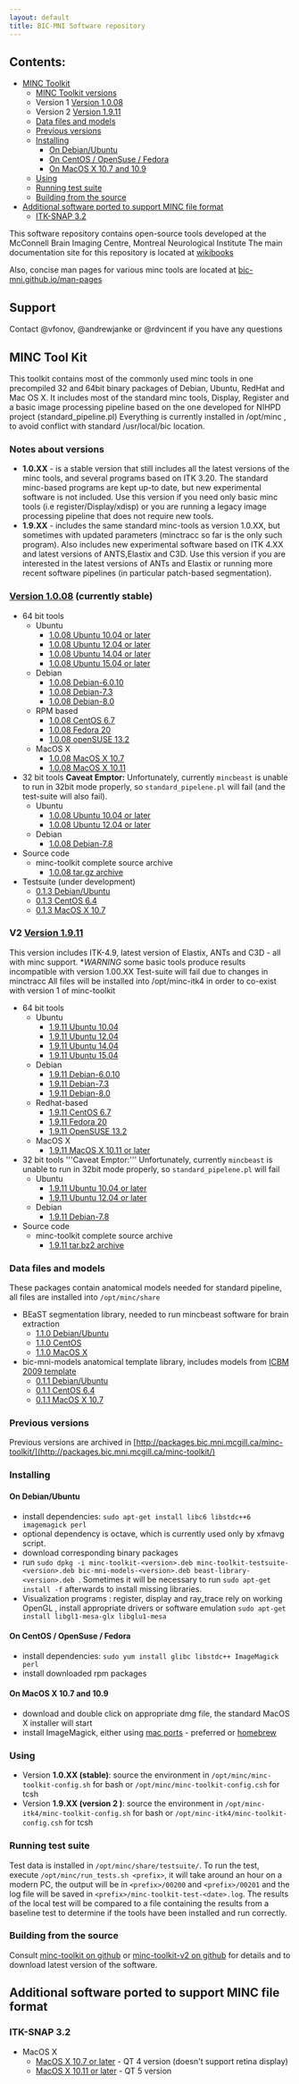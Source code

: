 ```yaml
---
layout: default
title: BIC-MNI Software repository
---
```

## Contents:
* [MINC Toolkit](#MINC-Tool-Kit)
  * [MINC Toolkit versions](#notes-about-versions)
  * Version 1 [Version 1.0.08](#version-10081008-currently-stable)
  * Version 2 [Version 1.9.11](#v2-version-19111911)
  * [Data files and models](#data-files-and-models)
  * [Previous versions](#previous-versions)
  * [Installing](#installing)
    * [On Debian/Ubuntu](#on-debianubuntu)
    * [On CentOS / OpenSuse / Fedora](#on-centos--opensuse--fedora)
    * [On MacOS X 10.7 and 10.9](#on-macos-x-107-and-109)
  * [Using](#using)
  * [Running test suite](#running-test-suite)
  * [Building from the source](#building-from-the-source)
* [Additional software ported to support MINC file format](#additional-software-ported-to-support-minc-file-format)
  * [ITK-SNAP 3.2](#itk-snap-32)


This software repository contains open-source tools developed at the McConnell Brain Imaging Centre, Montreal Neurological Institute
The main documentation site for this repository is located at [wikibooks](https://en.wikibooks.org/wiki/MINC)

Also, concise man pages for various minc tools are located at [bic-mni.github.io/man-pages](http://bic-mni.github.io/man-pages/)

## Support
Contact @vfonov, @andrewjanke or @rdvincent if you have any questions

## MINC Tool Kit
This toolkit contains most of the commonly used minc tools in one precompiled 32 and 64bit binary packages of Debian, Ubuntu, RedHat and Mac OS X.
It includes most of the standard minc tools, Display, Register and a  basic image processing pipeline based on the one developed for NIHPD
project (standard_pipeline.pl) Everything is currently installed in /opt/minc , to avoid conflict with standard /usr/local/bic location.

### Notes about versions
* **1.0.XX** - is a stable version that still includes all the latest versions of the minc tools, and several programs based on ITK 3.20. 
  The standard minc-based programs are kept up-to date, but new experimental software is not included. Use this version if you need 
  only basic minc tools (i.e register/Display/xdisp) or you are running a legacy image processing pipeline that does not require new tools.
* **1.9.XX** - includes the same standard minc-tools as version 1.0.XX, but sometimes with updated parameters (minctracc so far is the only such program). 
  Also includes new experimental software based on ITK 4.XX and latest versions of ANTS,Elastix and C3D. 
  Use this version if you are interested in the latest versions of ANTs and Elastix or running more recent software pipelines 
  (in particular patch-based segmentation).

### [Version 1.0.08](#1.0.08) (currently stable)
- 64 bit tools
  * Ubuntu
    * [1.0.08 Ubuntu 10.04 or later](http://packages.bic.mni.mcgill.ca/minc-toolkit/Debian/minc-toolkit-1.0.08-20160205-Ubuntu_10.04-x86_64.deb)
    * [1.0.08 Ubuntu 12.04 or later](http://packages.bic.mni.mcgill.ca/minc-toolkit/Debian/minc-toolkit-1.0.08-20160205-Ubuntu_12.04-x86_64.deb)
    * [1.0.08 Ubuntu 14.04 or later](http://packages.bic.mni.mcgill.ca/minc-toolkit/Debian/minc-toolkit-1.0.08-20160205-Ubuntu_14.04-x86_64.deb)
    * [1.0.08 Ubuntu 15.04 or later](http://packages.bic.mni.mcgill.ca/minc-toolkit/Debian/minc-toolkit-1.0.08-20160205-Ubuntu_15.04-x86_64.deb)
  * Debian
    * [1.0.08 Debian-6.0.10](http://packages.bic.mni.mcgill.ca/minc-toolkit/Debian/minc-toolkit-1.0.08-20160205-Debian_6.0.10-x86_64.deb)
    * [1.0.08 Debian-7.3](http://packages.bic.mni.mcgill.ca/minc-toolkit/Debian/minc-toolkit-1.0.08-20160205-Debian_7.3-x86_64.deb)
    * [1.0.08 Debian-8.0](http://packages.bic.mni.mcgill.ca/minc-toolkit/Debian/minc-toolkit-1.0.08-20160205-Debian_8.0-x86_64.deb)
  * RPM based
    * [1.0.08 CentOS 6.7](http://packages.bic.mni.mcgill.ca/minc-toolkit/RPM/minc-toolkit-1.0.08-20160205-CentOS_6.7-x86_64.rpm)
    * [1.0.08 Fedora 20](http://packages.bic.mni.mcgill.ca/minc-toolkit/RPM/minc-toolkit-1.0.08-20140603-Fedora_20-x86_64.rpm)
    * [1.0.08 openSUSE 13.2](http://packages.bic.mni.mcgill.ca/minc-toolkit/RPM/minc-toolkit-1.0.08-20160205-openSUSE-project_13.2-x86_64.rpm)
  * MacOS X 
    * [1.0.08 MacOS X 10.7](http://packages.bic.mni.mcgill.ca/minc-toolkit/MacOSX/minc-toolkit-1.0.08-20160205-Darwin-10.7-x86_64.dmg)
    * [1.0.08 MacOS X 10.11](http://packages.bic.mni.mcgill.ca/minc-toolkit/MacOSX/minc-toolkit-1.0.08-20160205-Darwin-10.11-x86_64.dmg)
- 32 bit tools **Caveat Emptor:** Unfortunately, currently `mincbeast` is unable to run in 32bit mode properly, so `standard_pipelene.pl` will fail (and the test-suite will also fail).
  * Ubuntu
    * [1.0.08 Ubuntu 10.04 or later](http://packages.bic.mni.mcgill.ca/minc-toolkit/Debian/minc-toolkit-1.0.08-20160205-Ubuntu_10.04-i686.deb) 
    * [1.0.08 Ubuntu 12.04 or later](http://packages.bic.mni.mcgill.ca/minc-toolkit/Debian/minc-toolkit-1.0.08-20160205-Ubuntu_12.04-i686.deb)
  * Debian
    * [1.0.08 Debian-7.8](http://packages.bic.mni.mcgill.ca/minc-toolkit/Debian/minc-toolkit-1.0.08-20160205-Debian_7.8-i686.deb)
- Source code
  * minc-toolkit complete source archive
    * [1.0.08 tar.gz archive](http://packages.bic.mni.mcgill.ca/minc-toolkit/minc-toolkit-1.0.08-20160205.tar.bz2)
- Testsuite (under development)
    * [0.1.3 Debian/Ubuntu](http://packages.bic.mni.mcgill.ca/minc-toolkit/Debian/minc-toolkit-testsuite-0.1.3-20131212.deb)
    * [0.1.3 CentOS 6.4](http://packages.bic.mni.mcgill.ca/minc-toolkit/RPM/minc-toolkit-testsuite-0.1.3-20131212.rpm) 
    * [0.1.3 MacOS X 10.7](http://packages.bic.mni.mcgill.ca/minc-toolkit/MacOSX/minc-toolkit-testsuite-0.1.3-20131212.dmg)

### V2 [Version 1.9.11](#1.9.11) 
This version includes ITK-4.9, latest version of Elastix, ANTs and C3D - all with minc support. **WARNING* some basic tools produce results incompatible with version 1.00.XX Test-suite will fail due to changes in minctracc
All files will be installed into /opt/minc-itk4 in order to co-exist with version 1 of minc-toolkit

* 64 bit tools
  * Ubuntu
    * [1.9.11 Ubuntu 10.04](http://packages.bic.mni.mcgill.ca/minc-toolkit/Debian/minc-toolkit-1.9.11-20160202-Ubuntu_10.04-x86_64.deb) 
    * [1.9.11 Ubuntu 12.04](http://packages.bic.mni.mcgill.ca/minc-toolkit/Debian/minc-toolkit-1.9.11-20160202-Ubuntu_12.04-x86_64.deb)
    * [1.9.11 Ubuntu 14.04](http://packages.bic.mni.mcgill.ca/minc-toolkit/Debian/minc-toolkit-1.9.11-20160202-Ubuntu_14.04-x86_64.deb)
    * [1.9.11 Ubuntu 15.04](http://packages.bic.mni.mcgill.ca/minc-toolkit/Debian/minc-toolkit-1.9.11-20160202-Ubuntu_15.04-x86_64.deb)
  * Debian
    * [1.9.11 Debian-6.0.10](http://packages.bic.mni.mcgill.ca/minc-toolkit/Debian/minc-toolkit-1.9.11-20160202-Debian_6.0.10-x86_64.deb)
    * [1.9.11 Debian-7.3](http://packages.bic.mni.mcgill.ca/minc-toolkit/Debian/minc-toolkit-1.9.11-20160202-Debian_7.3-x86_64.deb)
    * [1.9.11 Debian-8.0](http://packages.bic.mni.mcgill.ca/minc-toolkit/Debian/minc-toolkit-1.9.11-20160202-Debian_8.0-x86_64.deb)
  * Redhat-based
    * [1.9.11 CentOS 6.7](http://packages.bic.mni.mcgill.ca/minc-toolkit/RPM/minc-toolkit-1.9.11-20160202-CentOS_6.7-x86_64.rpm)
    * [1.9.11 Fedora 20](http://packages.bic.mni.mcgill.ca/minc-toolkit/RPM/minc-toolkit-1.9.11-20160202-Fedora_20-x86_64.rpm)
    * [1.9.11 OpenSUSE 13.2](http://packages.bic.mni.mcgill.ca/minc-toolkit/RPM/minc-toolkit-1.9.11-20160202-openSUSE-project_13.2-x86_64.rpm)
  * MacOS X
    * [1.9.11 MacOS X 10.11 or later](http://packages.bic.mni.mcgill.ca/minc-toolkit/MacOSX/minc-toolkit-1.9.11-20160202-Darwin-10.11-x86_64.dmg)
* 32 bit tools '''Caveat Emptor:''' Unfortunately, currently `mincbeast` is unable to run in 32bit mode properly, so `standard_pipelene.pl` will fail 
  * Ubuntu
    * [1.9.11 Ubuntu 10.04 or later](http://packages.bic.mni.mcgill.ca/minc-toolkit/Debian/minc-toolkit-1.9.11-20160202-Ubuntu_10.04-i686.deb) 
    * [1.9.11 Ubuntu 12.04 or later](http://packages.bic.mni.mcgill.ca/minc-toolkit/Debian/minc-toolkit-1.9.11-20160202-Ubuntu_12.04-i686.deb) 
  * Debian
    * [1.9.11 Debian-7.8](http://packages.bic.mni.mcgill.ca/minc-toolkit/Debian/minc-toolkit-1.9.11-20160202-Debian_7.8-i686.deb)
* Source code
  * minc-toolkit complete source archive
    * [1.9.11 tar.bz2 archive](http://packages.bic.mni.mcgill.ca/minc-toolkit/minc-toolkit-v2-1.9.11-20160202.tar.bz2)

### Data files and models
These packages contain anatomical models needed for standard pipeline, all files are installed into `/opt/minc/share`
  * BEaST segmentation library, needed to run mincbeast software for brain extraction 
    * [1.1.0 Debian/Ubuntu](http://packages.bic.mni.mcgill.ca/minc-toolkit/Debian/beast-library-1.1.0-20121212.deb) 
    * [1.1.0 CentOS](http://packages.bic.mni.mcgill.ca/minc-toolkit/RPM/beast-library-1.1.0-20121212.rpm)
    * [1.1.0 MacOS X](http://packages.bic.mni.mcgill.ca/minc-toolkit/MacOSX/beast-library-1.1.0-20121212.dmg)
  * bic-mni-models  anatomical template library,  includes models from [ICBM 2009 template](http://www.bic.mni.mcgill.ca/ServicesAtlases/ICBM152NLin2009)
    * [0.1.1 Debian/Ubuntu](http://packages.bic.mni.mcgill.ca/minc-toolkit/Debian/bic-mni-models-0.1.1-20120421.deb)
    * [0.1.1 CentOS 6.4](http://packages.bic.mni.mcgill.ca/minc-toolkit/RPM/bic-mni-models-0.1.1-20120421.rpm)
    * [0.1.1 MacOS X 10.7](http://packages.bic.mni.mcgill.ca/minc-toolkit/MacOSX/bic-mni-models-0.1.1-20120421.dmg)
    
### Previous versions

Previous versions are archived in [http://packages.bic.mni.mcgill.ca/minc-toolkit/](http://packages.bic.mni.mcgill.ca/minc-toolkit/)

### Installing

#### On Debian/Ubuntu
* install dependencies: `sudo apt-get install libc6 libstdc++6 imagemagick perl`
* optional dependency is octave, which is currently used only by xfmavg script.
* download corresponding binary packages 
* run `sudo dpkg -i minc-toolkit-<version>.deb minc-toolkit-testsuite-<version>.deb bic-mni-models-<version>.deb beast-library-<version>.deb `. 
  Sometimes it will be necessary to run `sudo apt-get install -f` afterwards to install missing libraries.
* Visualization programs : register, display and ray_trace rely on working OpenGL , install appropriate drivers or software emulation `sudo apt-get install libgl1-mesa-glx libglu1-mesa`

#### On CentOS / OpenSuse / Fedora
* install dependencies: `sudo yum install glibc libstdc++ ImageMagick perl`
* install downloaded rpm packages 

#### On MacOS X 10.7 and 10.9 
* download and double click on  appropriate dmg file, the standard MacOS X installer will start
* install ImageMagick, either using [mac ports](https://www.macports.org/install.php) - preferred or [homebrew](http://brew.sh/)

### Using
* Version **1.0.XX (stable)**:
   source the environment in `/opt/minc/minc-toolkit-config.sh` for bash or `/opt/minc/minc-toolkit-config.csh` for tcsh 
* Version **1.9.XX (version 2 )**:
   source the environment in `/opt/minc-itk4/minc-toolkit-config.sh` for bash or `/opt/minc-itk4/minc-toolkit-config.csh` for tcsh 


### Running test suite
Test data is installed in `/opt/minc/share/testsuite/`.  To run the test, execute `/opt/minc/run_tests.sh <prefix>`, it will take around
an hour on  a modern PC, the output will be in `<prefix>/00200`  and `<prefix>/00201` and the log file will be saved in
`<prefix>/minc-toolkit-test-<date>.log`.  The results of the local test will be compared to a file containing the results from a baseline test to determine if the tools have been installed and run correctly. 

### Building from the source
Consult [minc-toolkit on github](https://github.com/BIC-MNI/minc-toolkit) or [minc-toolkit-v2 on github](https://github.com/BIC-MNI/minc-toolkit-v2) for details and to download latest version of the software.

## Additional software ported to support MINC file format

### ITK-SNAP 3.2
* MacOS X
  * [MacOS X 10.7 or later](http://packages.bic.mni.mcgill.ca/minc-toolkit/third-party/itksnap-3.4.0-20151130-MacOS-x86_64-qt4.dmg) - QT 4 version (doesn't support retina display)
  * [MacOS X 10.11 or later](http://packages.bic.mni.mcgill.ca/minc-toolkit/third-party/itksnap-3.4.0-20151130-MacOS-10.11-x86_64-qt5.dmg) - QT 5 version
